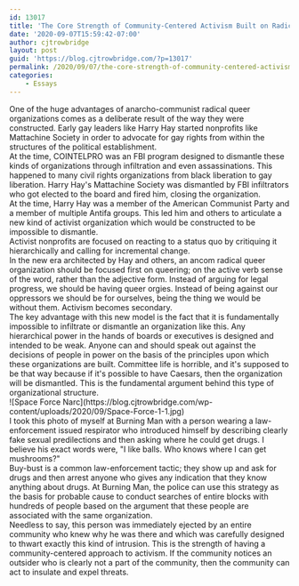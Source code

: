 ```yaml
---
id: 13017
title: 'The Core Strength of Community-Centered Activism Built on Radical Queer Anarcho-Communism'
date: '2020-09-07T15:59:42-07:00'
author: cjtrowbridge
layout: post
guid: 'https://blog.cjtrowbridge.com/?p=13017'
permalink: /2020/09/07/the-core-strength-of-community-centered-activism-built-on-radical-queer-anarcho-communism/
categories:
    - Essays
---
```


<div class="" data-block="true" data-editor="bctbi" data-offset-key="75q0t-0-0"><div class="_1mf _1mj" data-offset-key="75q0t-0-0"><span data-offset-key="75q0t-0-0">One of the huge advantages of anarcho-communist radical queer organizations comes as a deliberate result of the way they were constructed. Early gay leaders like Harry Hay started nonprofits like Mattachine Society in order to advocate for gay rights from within the structures of the political establishment.</span></div></div><div class="" data-block="true" data-editor="bctbi" data-offset-key="63pgh-0-0"><div class="_1mf _1mj" data-offset-key="63pgh-0-0"><span data-offset-key="63pgh-0-0"> </span></div></div><div class="" data-block="true" data-editor="bctbi" data-offset-key="547pj-0-0"><div class="_1mf _1mj" data-offset-key="547pj-0-0"><span data-offset-key="547pj-0-0">At the time, COINTELPRO was an FBI program designed to dismantle these kinds of organizations through infiltration and even assassinations. This happened to many civil rights organizations from black liberation to gay liberation. Harry Hay's Mattachine Society was dismantled by FBI infiltrators who got elected to the board and fired him, closing the organization.</span></div></div><div class="" data-block="true" data-editor="bctbi" data-offset-key="9o5v3-0-0"><div class="_1mf _1mj" data-offset-key="9o5v3-0-0"><span data-offset-key="9o5v3-0-0"> </span></div></div><div class="" data-block="true" data-editor="bctbi" data-offset-key="67j7d-0-0"><div class="_1mf _1mj" data-offset-key="67j7d-0-0"><span data-offset-key="67j7d-0-0">At the time, Harry Hay was a member of the American Communist Party and a member of multiple Antifa groups. This led him and others to articulate a new kind of activist organization which would be constructed to be impossible to dismantle. </span></div></div><div class="" data-block="true" data-editor="bctbi" data-offset-key="ebjqi-0-0"><div class="_1mf _1mj" data-offset-key="ebjqi-0-0"><span data-offset-key="ebjqi-0-0"> </span></div></div><div class="" data-block="true" data-editor="bctbi" data-offset-key="9b8dq-0-0"><div class="_1mf _1mj" data-offset-key="9b8dq-0-0"><span data-offset-key="9b8dq-0-0">Activist nonprofits are focused on reacting to a status quo by critiquing it hierarchically and calling for incremental change.</span></div></div><div class="" data-block="true" data-editor="bctbi" data-offset-key="61sfb-0-0"><div class="_1mf _1mj" data-offset-key="61sfb-0-0"><span data-offset-key="61sfb-0-0"> </span></div></div><div class="" data-block="true" data-editor="bctbi" data-offset-key="2b5u2-0-0"><div class="_1mf _1mj" data-offset-key="2b5u2-0-0"><span data-offset-key="2b5u2-0-0">In the new era architected by Hay and others, an ancom radical queer organization should be focused first on queering; on the active verb sense of the word, rather than the adjective form. Instead of arguing for legal progress, we should be having queer orgies. Instead of being against our oppressors we should be for ourselves, being the thing we would be without them. Activism becomes secondary. </span></div></div><div class="" data-block="true" data-editor="bctbi" data-offset-key="dcrr2-0-0"><div class="_1mf _1mj" data-offset-key="dcrr2-0-0"><span data-offset-key="dcrr2-0-0"> </span></div></div><div class="" data-block="true" data-editor="bctbi" data-offset-key="5kr7i-0-0"><div class="_1mf _1mj" data-offset-key="5kr7i-0-0"><span data-offset-key="5kr7i-0-0">The key advantage with this new model is the fact that it is fundamentally impossible to infiltrate or dismantle an organization like this. Any hierarchical power in the hands of boards or executives is designed and intended to be weak. Anyone can and should speak out against the decisions of people in power on the basis of the principles upon which these organizations are built. Committee life is horrible, and it's supposed to be that way because if it's possible to have Caesars, then the organization will be dismantled. This is the fundamental argument behind this type of organizational structure.</span></div><div data-offset-key="5kr7i-0-0"></div><div data-offset-key="5kr7i-0-0">![Space Force Narc](https://blog.cjtrowbridge.com/wp-content/uploads/2020/09/Space-Force-1-1.jpg)</div></div><div class="" data-block="true" data-editor="bctbi" data-offset-key="ed6g7-0-0"><div class="_1mf _1mj" data-offset-key="ed6g7-0-0"><span data-offset-key="ed6g7-0-0"> </span>I took this photo of myself at Burning Man with a person wearing a law-enforcement issued respirator who introduced himself by describing clearly fake sexual predilections and then asking where he could get drugs. I believe his exact words were, "I like balls. Who knows where I can get mushrooms?"</div><div data-offset-key="ed6g7-0-0"></div><div class="_1mf _1mj" data-offset-key="ed6g7-0-0">Buy-bust is a common law-enforcement tactic; they show up and ask for drugs and then arrest anyone who gives any indication that they know anything about drugs. At Burning Man, the police can use this strategy as the basis for probable cause to conduct searches of entire blocks with hundreds of people based on the argument that these people are associated with the same organization.</div></div><div class="" data-block="true" data-editor="bctbi" data-offset-key="3q9n1-0-0"><div class="_1mf _1mj" data-offset-key="3q9n1-0-0"><span data-offset-key="3q9n1-0-0"> </span></div></div><div class="" data-block="true" data-editor="bctbi" data-offset-key="dmnpp-0-0"><div class="_1mf _1mj" data-offset-key="dmnpp-0-0"><span data-offset-key="dmnpp-0-0">Needless to say, this person was immediately ejected by an entire community who knew why he was there and which was carefully designed to thwart exactly this kind of intrusion. This is the strength of having a community-centered approach to activism. If the community notices an outsider who is clearly not a part of the community, then the community can act to insulate and expel threats.</span></div></div>